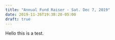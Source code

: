 ```yaml
---
title: "Annual Fund Raiser - Sat. Dec 7, 2019"
date: 2019-11-26T19:38:20-05:00
draft: true
---
```


Hello this is a test.
